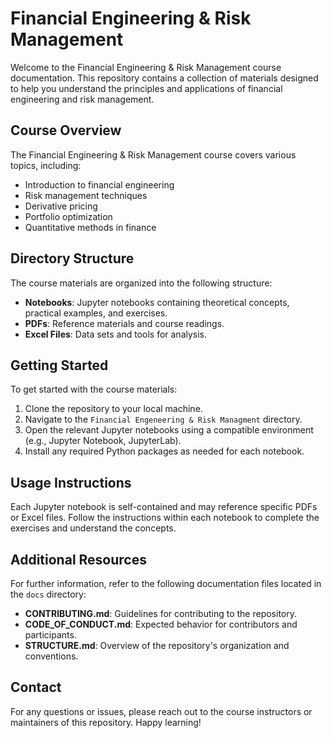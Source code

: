 # Financial Engineering & Risk Management

Welcome to the Financial Engineering & Risk Management course documentation. This repository contains a collection of materials designed to help you understand the principles and applications of financial engineering and risk management.

## Course Overview

The Financial Engineering & Risk Management course covers various topics, including:

- Introduction to financial engineering
- Risk management techniques
- Derivative pricing
- Portfolio optimization
- Quantitative methods in finance

## Directory Structure

The course materials are organized into the following structure:

- **Notebooks**: Jupyter notebooks containing theoretical concepts, practical examples, and exercises.
- **PDFs**: Reference materials and course readings.
- **Excel Files**: Data sets and tools for analysis.

## Getting Started

To get started with the course materials:

1. Clone the repository to your local machine.
2. Navigate to the `Financial Engeneering & Risk Managment` directory.
3. Open the relevant Jupyter notebooks using a compatible environment (e.g., Jupyter Notebook, JupyterLab).
4. Install any required Python packages as needed for each notebook.

## Usage Instructions

Each Jupyter notebook is self-contained and may reference specific PDFs or Excel files. Follow the instructions within each notebook to complete the exercises and understand the concepts.

## Additional Resources

For further information, refer to the following documentation files located in the `docs` directory:

- **CONTRIBUTING.md**: Guidelines for contributing to the repository.
- **CODE_OF_CONDUCT.md**: Expected behavior for contributors and participants.
- **STRUCTURE.md**: Overview of the repository's organization and conventions.

## Contact

For any questions or issues, please reach out to the course instructors or maintainers of this repository. Happy learning!